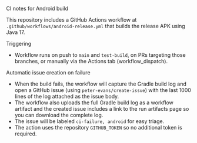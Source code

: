 CI notes for Android build

This repository includes a GitHub Actions workflow at `.github/workflows/android-release.yml` that builds the release APK using Java 17.

Triggering
- Workflow runs on push to `main` and `test-build`, on PRs targeting those branches, or manually via the Actions tab (workflow_dispatch).

Automatic issue creation on failure
- When the build fails, the workflow will capture the Gradle build log and open a GitHub issue (using `peter-evans/create-issue`) with the last 1000 lines of the log attached as the issue body.
- The workflow also uploads the full Gradle build log as a workflow artifact and the created issue includes a link to the run artifacts page so you can download the complete log.
- The issue will be labeled `ci-failure, android` for easy triage.
- The action uses the repository `GITHUB_TOKEN` so no additional token is required.
